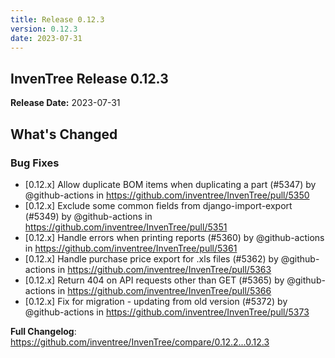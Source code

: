 ```yaml
---
title: Release 0.12.3
version: 0.12.3
date: 2023-07-31
---
```


## InvenTree Release 0.12.3

**Release Date:** 2023-07-31

<!-- Release notes generated using configuration in .github/release.yml at 0.12.x -->

## What's Changed
### Bug Fixes
* [0.12.x] Allow duplicate BOM items when duplicating a part (#5347) by @github-actions in https://github.com/inventree/InvenTree/pull/5350
* [0.12.x] Exclude some common fields from django-import-export (#5349) by @github-actions in https://github.com/inventree/InvenTree/pull/5351
* [0.12.x] Handle errors when printing reports (#5360) by @github-actions in https://github.com/inventree/InvenTree/pull/5361
* [0.12.x] Handle purchase price export for .xls files (#5362) by @github-actions in https://github.com/inventree/InvenTree/pull/5363
* [0.12.x] Return 404 on API requests other than GET (#5365) by @github-actions in https://github.com/inventree/InvenTree/pull/5366
* [0.12.x] Fix for migration - updating from old version (#5372) by @github-actions in https://github.com/inventree/InvenTree/pull/5373


**Full Changelog**: https://github.com/inventree/InvenTree/compare/0.12.2...0.12.3

